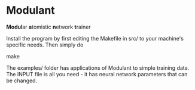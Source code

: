 # Modulant
**Modul**ar **a**tomistic **n**etwork **t**rainer

Install the program by first editing the Makefile in src/ to your machine's specific needs.
Then simply do 

make

The examples/ folder has applications of Modulant to simple training data.
The INPUT file is all you need - it has neural network parameters that can be changed.

